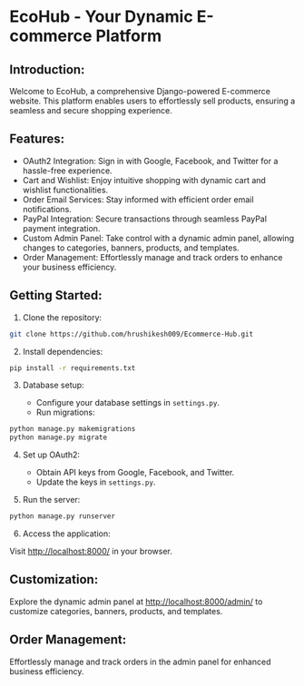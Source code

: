 # EcoHub - Your Dynamic E-commerce Platform

## Introduction:

Welcome to EcoHub, a comprehensive Django-powered E-commerce website. This platform enables users to effortlessly sell products, ensuring a seamless and secure shopping experience.

## Features:

- OAuth2 Integration: Sign in with Google, Facebook, and Twitter for a hassle-free experience.
- Cart and Wishlist: Enjoy intuitive shopping with dynamic cart and wishlist functionalities.
- Order Email Services: Stay informed with efficient order email notifications.
- PayPal Integration: Secure transactions through seamless PayPal payment integration.
- Custom Admin Panel: Take control with a dynamic admin panel, allowing changes to categories, banners, products, and templates.
- Order Management: Effortlessly manage and track orders to enhance your business efficiency.

## Getting Started:

1. Clone the repository:

```sh
git clone https://github.com/hrushikesh009/Ecommerce-Hub.git
```

2. Install dependencies:

```sh
pip install -r requirements.txt
```

3. Database setup:

   - Configure your database settings in `settings.py`.
   - Run migrations:

```sh
python manage.py makemigrations
python manage.py migrate
```

4. Set up OAuth2:

   - Obtain API keys from Google, Facebook, and Twitter.
   - Update the keys in `settings.py`.

5. Run the server:

```sh
python manage.py runserver
```

6. Access the application:

Visit [http://localhost:8000/](http://localhost:8000/) in your browser.

## Customization:

Explore the dynamic admin panel at [http://localhost:8000/admin/](http://localhost:8000/admin/) to customize categories, banners, products, and templates.

## Order Management:

Effortlessly manage and track orders in the admin panel for enhanced business efficiency.
